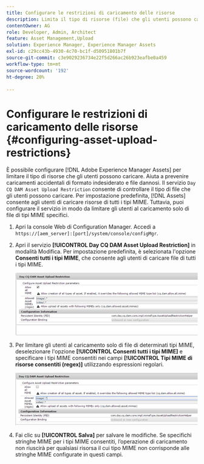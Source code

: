```yaml
---
title: Configurare le restrizioni di caricamento delle risorse
description: Limita il tipo di risorse (file) che gli utenti possono caricare
contentOwner: AG
role: Developer, Admin, Architect
feature: Asset Management,Upload
solution: Experience Manager, Experience Manager Assets
exl-id: c29cc43b-4930-4c70-bc1f-d50951801b7f
source-git-commit: c3e9029236734e22f5d266ac26b923eafbe0a459
workflow-type: tm+mt
source-wordcount: '192'
ht-degree: 20%

---
```


# Configurare le restrizioni di caricamento delle risorse {#configuring-asset-upload-restrictions}

È possibile configurare [!DNL Adobe Experience Manager Assets] per limitare il tipo di risorse che gli utenti possono caricare. Aiuta a prevenire caricamenti accidentali di formato indesiderato e file dannosi. Il servizio `Day CQ DAM Asset Upload Restriction` consente di controllare il tipo di file che gli utenti possono caricare. Per impostazione predefinita, [!DNL Assets] consente agli utenti di caricare risorse di tutti i tipi MIME. Tuttavia, puoi configurare il servizio in modo da limitare gli utenti al caricamento solo di file di tipi MIME specifici.

1. Apri la console Web di Configuration Manager. Accedi a `https://[aem_server]:[port]/system/console/configMgr`.
1. Apri il servizio **[!UICONTROL Day CQ DAM Asset Upload Restriction]** in modalità Modifica. Per impostazione predefinita, è selezionata l&#39;opzione **Consenti tutti i tipi MIME**, che consente agli utenti di caricare file di tutti i tipi MIME.

   ![chlimage_1-378](assets/chlimage_1-378.png)

1. Per limitare gli utenti al caricamento solo di file di determinati tipi MIME, deselezionare l&#39;opzione **[!UICONTROL Consenti tutti i tipi MIME]** e specificare i tipi MIME consentiti nei campi **[!UICONTROL Tipi MIME di risorse consentiti (regex)]** utilizzando espressioni regolari.

   ![chlimage_1-379](assets/chlimage_1-379.png)

1. Fai clic su **[!UICONTROL Salva]** per salvare le modifiche. Se specifichi stringhe MIME per i tipi MIME consentiti, l’operazione di caricamento non riuscirà per qualsiasi risorsa il cui tipo MIME non corrisponde alle stringhe MIME configurate in questi campi.
